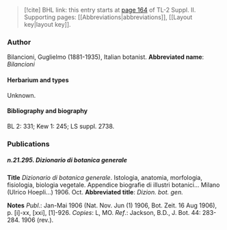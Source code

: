 > [!cite] BHL link: this entry starts at [page 164](https://www.biodiversitylibrary.org/page/33265361) of TL-2 Suppl. II.
> Supporting pages: [[Abbreviations|abbreviations]], [[Layout key|layout key]].

### Author

Bilancioni, Guglielmo (1881-1935), Italian botanist. 
**Abbreviated name**: *Bilancioni*

#### Herbarium and types

Unknown.

#### Bibliography and biography

BL 2: 331; Kew 1: 245; LS suppl. 2738.

### Publications

##### n.21.295. Dizionario di botanica generale

**Title**
*Dizionario di botanica generale*. Istologia, anatomia, morfologia, fisiologia, biologia vegetale. Appendice biografie di illustri botanici... Milano (Ulrico Hoepli...) 1906. Oct.
**Abbreviated title**: *Dizion. bot. gen.*

**Notes**
*Publ*.: Jan-Mai 1906 (Nat. Nov. Jun (1) 1906, Bot. Zeit. 16 Aug 1906), p. \[i\]-xx, \[xxi\], \[1\]-926.
*Copies*: L, MO.
*Ref*.: Jackson, B.D., J. Bot. 44: 283-284. 1906 (rev.).


